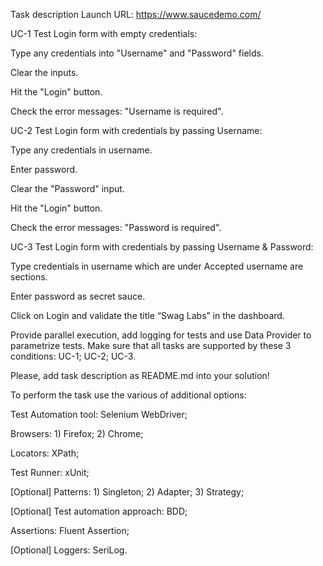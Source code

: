 Task description
Launch URL: https://www.saucedemo.com/

UC-1 Test Login form with empty credentials:

Type any credentials into "Username" and "Password" fields.

Clear the inputs.

Hit the "Login" button.

Check the error messages: "Username is required".



UC-2 Test Login form with credentials by passing Username:

Type any credentials in username.

Enter password.

Clear the "Password" input.

Hit the "Login" button.

Check the error messages: "Password is required".




UC-3 Test Login form with credentials by passing Username & Password:

Type credentials in username which are under Accepted username are sections.

Enter password as secret sauce.

Click on Login and validate the title “Swag Labs” in the dashboard.

Provide parallel execution, add logging for tests and use Data Provider to parametrize tests. Make sure that all tasks are supported by these 3 conditions: UC-1; UC-2; UC-3.

Please, add task description as README.md into your solution!




To perform the task use the various of additional options:

Test Automation tool: Selenium WebDriver;

Browsers: 1) Firefox; 2) Chrome;

Locators: XPath;

Test Runner: xUnit;

[Optional] Patterns: 1) Singleton; 2) Adapter; 3) Strategy;

[Optional] Test automation approach: BDD;

Assertions: Fluent Assertion;

[Optional] Loggers: SeriLog.
